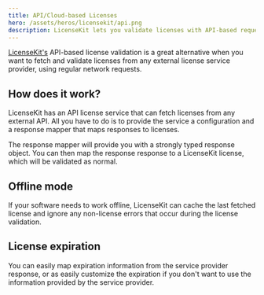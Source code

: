 ```yaml
---
title: API/Cloud-based Licenses
hero: /assets/heros/licensekit/api.png
description: LicenseKit lets you validate licenses with API-based requests.
---
```


[LicenseKit's](/licensekit) API-based license validation is a great alternative when you want to fetch and validate licenses from any external license service provider, using regular network requests.


## How does it work?

LicenseKit has an API license service that can fetch licenses from any external API. All you have to do is to provide the service a configuration and a response mapper that maps responses to licenses.

The response mapper will provide you with a strongly typed response object. You can then map the response response to a LicenseKit license, which will be validated as normal.


## Offline mode

If your software needs to work offline, LicenseKit can cache the last fetched license and ignore any non-license errors that occur during the license validation.


## License expiration

You can easily map expiration information from the service provider response, or as easily customize the expiration if you don't want to use the information provided by the service provider.